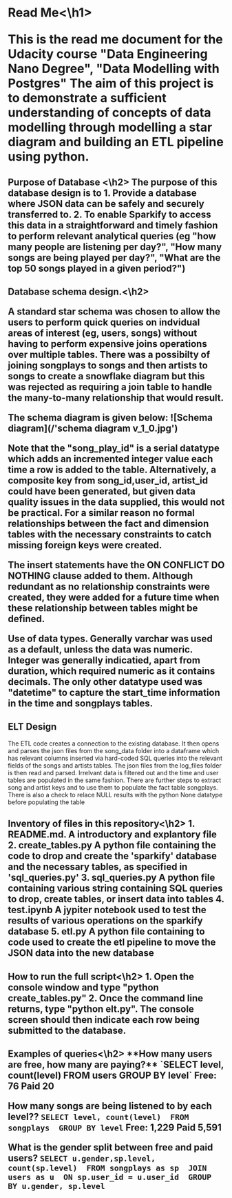 <h1>Read Me<\h1>
<p>This is the read me document for the Udacity course "Data Engineering Nano Degree", "Data Modelling with Postgres"
The aim of this project is to demonstrate a sufficient understanding of concepts of data modelling through modelling a star diagram and building an ETL pipeline using python.</p>
    
<h2>Purpose of Database <\h2>
The purpose of this database design is to 
    1. Provide a database where JSON data can be safely and securely transferred to.
    2. To enable Sparkify to access this data in a straightforward and timely fashion to perform relevant analytical queries (eg "how many people are listening per day?", "How many songs are being played per day?", "What are the top 50 songs played in a given period?")
    
<h2> Database schema design.<\h2>
<p>A standard star schema was chosen to allow the users to perform quick queries on indvidual areas of interest (eg, users, songs) without having to perform expensive joins operations over multiple tables.  There was a possibilty of joining songplays to songs and then artists to songs to create a snowflake diagram but this was rejected as requiring a join table to handle the many-to-many relationship that would result.</p>

The schema diagram is given below:
![Schema diagram](/'schema diagram v_1_0.jpg')

<p>Note that the "song_play_id" is a serial datatype which adds an incremented integer value each time a row is added to the table.  Alternatively, a composite key from song_id,user_id, artist_id could have been generated, but given data quality issues in the data supplied, this would not be practical.  For a similar reason no formal relationships between the fact and dimension tables with the necessary constraints to catch missing foreign keys were created.</p>
    
<p>The insert statements have the ON CONFLICT DO NOTHING clause added to them.  Although redundant as no relationship constraints were created, they were added for a future time when these relationship between tables might be defined.  </p>
    
<p>Use of data types.  Generally varchar was used as a default, unless the data was numeric.  Integer was generally indicatied, apart from duration, which required numeric as it contains decimals.  The only other datatype used was "datetime" to capture the start_time information in the time and songplays tables.</p>

<h2>ELT Design</h2>
<p>The ETL code creates a connection to the existing database.  It then opens and parses the json files from the song_data folder into a dataframe which has relevant columns inserted via hard-coded SQL queries into the relevant fields of the songs and artists tables.  The json files from the log_files folder is then read and parsed.  Irrelvant data is filtered out and the time and user tables are populated in the same fashion.  There are further steps to extract song and artist keys and to use them to populate the fact table songplays.  There is also a check to relace NULL results with the python None datatype before populating the table<p/>
    
<h2>Inventory of files in this repository<\h2>
1. README.md.           A introductory and explantory file
2. create_tables.py     A python file containing the code to drop and create the 'sparkify' database and the necessary tables, as specified in 'sql_queries.py'
3. sql_queries.py       A python file containing various string containing SQL queries to drop, create tables, or insert data into tables
4. test.ipynb           A jypiter notebook used to test the results of various operations on the sparkify database
5. etl.py               A python file containing to code used to create the etl pipeline to move the JSON data into the new database

<h2>How to run the full script<\h2>
1. Open the console window and type "python create_tables.py"
2. Once the command line returns, type "python elt.py".  The console screen should then indicate each row being submitted to the database.
    
<h2>Examples of queries<\h2>
**How many users are free, how many are paying?**
`SELECT level, count(level) 
 FROM users GROUP BY level`
Free: 76 Paid 20
    
**How many songs are being listened to by each level??**
`SELECT level, count(level) 
 FROM songplays 
 GROUP BY level`
Free: 1,229 Paid 5,591
    
**What is the gender split between free and paid users?**
`SELECT u.gender,sp.level, count(sp.level) 
 FROM songplays as sp 
    JOIN users as u 
    ON sp.user_id = u.user_id 
 GROUP BY u.gender, sp.level `
